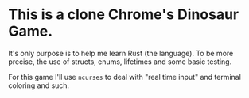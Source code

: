 # This is a clone Chrome's Dinosaur Game.

It's only purpose is to help me learn Rust (the language). To be more precise, the use of structs, enums, lifetimes and some basic testing.

For this game I'll use `ncurses` to deal with "real time input" and terminal coloring and such.
